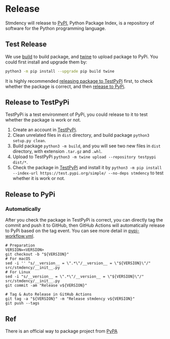 # Release

Stmdency will release to [PyPI](https://pypi.org), Python Package Index, is a repository of software for the Python programming language.

## Test Release

We use [build](https://pypi.org/project/build/) to build package, and [twine](https://pypi.org/project/twine/) to
upload package to PyPi. You could first install and upgrade them by:

```bash
python3 -m pip install --upgrade pip build twine
```

It is highly recommended [releasing package to TestPyPi](#release-to-testpypi) first, to check whether the
package is correct, and then [release to PyPi](#release-to-pypi).

## Release to TestPyPi

TestPyPi is a test environment of PyPi, you could release to it to test whether the package is work or not.

1. Create an account in [TestPyPi](https://test.pypi.org/account/register/).
2. Clean unrelated files in `dist` directory, and build package `python3 setup.py clean`.
3. Build package `python3 -m build`, and you will see two new files in `dist` directory, with extension
   `.tar.gz` and `.whl`.
4. Upload to TestPyPi `python3 -m twine upload --repository testpypi dist/*`.
5. Check the package in [TestPyPi](https://test.pypi.org/project/stmdency/) and install it
   by `python3 -m pip install --index-url https://test.pypi.org/simple/ --no-deps stmdency` to
   test whether it is work or not.

## Release to PyPi

### Automatically

After you check the package in TestPyPi is correct, you can directly tag the commit and push it to GitHub, then
GitHub Actions will automatically release to PyPi based on the tag event. You can see more detail in [pypi-workflow.yml](.github/workflows/pypi.yaml).

```shell
# Preparation
VERSION=<VERSION>
git checkout -b "${VERSION}"
# For macOS
sed -i '' "s/__version__ = \".*\"/__version__ = \"${VERSION}\"/" src/stmdency/__init__.py
# For Linux
sed -i "s/__version__ = \".*\"/__version__ = \"${VERSION}\"/" src/stmdency/__init__.py
git commit -am "Release v${VERSION}"

# Tag & Auto Release in GitHub Actions
git tag -a "${VERSION}" -m "Release stmdency v${VERSION}"
git push --tags
```

## Ref

There is an official way to package project from [PyPA](https://packaging.python.org/en/latest/tutorials/packaging-projects)
